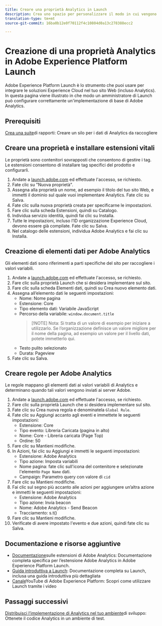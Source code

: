 ```yaml
---
title: Creare una proprietà Analytics in Launch
description: Crea uno spazio per personalizzare il modo in cui vengono raccolti i dati, utilizzando Adobe Experience Platform Launch.
translation-type: tm+mt
source-git-commit: 16ba0b12e0f70112f4c10804d0a13c278388ecc2

---
```



# Creazione di una proprietà Analytics in Adobe Experience Platform Launch

Adobe Experience Platform Launch è lo strumento che puoi usare per integrare le soluzioni Experience Cloud nel tuo sito Web (incluso Analytics). In questa pagina viene illustrato in che modo un amministratore di Launch può configurare correttamente un'implementazione di base di Adobe Analytics.

## Prerequisiti

[Crea una suite](/help/admin/admin-console/create-report-suite.md)di rapporti: Creare un silo per i dati di Analytics da raccogliere

## Creare una proprietà e installare estensioni vitali

Le proprietà sono contenitori sovrapposti che consentono di gestire i tag. Le estensioni consentono di installare tag specifici del prodotto e configurarli.

1. Andate a [launch.adobe.com](https://launch.adobe.com) ed effettuate l'accesso, se richiesto.
1. Fate clic su "Nuova proprietà".
1. Assegna alla proprietà un nome, ad esempio il titolo del tuo sito Web, e immetti il dominio sul quale vuoi implementare Analytics. Fate clic su Salva.
1. Fate clic sulla nuova proprietà creata per specificarne le impostazioni.
1. Fare clic sulla scheda Estensioni, quindi su Catalogo.
1. Individua servizio identità, quindi fai clic su Installa.
1. Tutte le impostazioni, incluso l’ID organizzazione Experience Cloud, devono essere già compilate. Fate clic su Salva.
1. Nel catalogo delle estensioni, individua Adobe Analytics e fai clic su Installa.

## Creazione di elementi dati per Adobe Analytics

Gli elementi dati sono riferimenti a parti specifiche del sito per raccogliere i valori variabili.

1. Andate a [launch.adobe.com](https://launch.adobe.com) ed effettuate l'accesso, se richiesto.
2. Fare clic sulla proprietà Launch che si desidera implementare sul sito.
3. Fare clic sulla scheda Elementi dati, quindi su Crea nuovo elemento dati.
4. Assegna all’elemento dati le seguenti impostazioni:
   * Nome: Nome pagina
   * Estensione: Core
   * Tipo elemento dati: Variabile JavaScript
   * Percorso della variabile: `window.document.title`
      > [!NOTE] Nota: Si tratta di un valore di esempio per iniziare a utilizzarlo. Se l’organizzazione definisce un valore migliore per il nome della pagina, ad esempio un valore per il livello dati, potete immetterlo qui.
   * Testo pulito selezionato
   * Durata: Pageview
5. Fate clic su Salva.

## Creare regole per Adobe Analytics

Le regole mappano gli elementi dati ai valori variabili di Analytics e determinano quando tali valori vengono inviati ai server Adobe.

1. Andate a [launch.adobe.com](https://launch.adobe.com) ed effettuate l'accesso, se richiesto.
1. Fare clic sulla proprietà Launch che si desidera implementare sul sito.
1. Fate clic su Crea nuova regola e denominatela `Global Rule`.
1. Fate clic su Aggiungi accanto agli eventi e immettete le seguenti impostazioni:
   * Estensione: Core
   * Tipo evento: Libreria Caricata (pagina in alto)
   * Nome: Core - Libreria caricata (Page Top)
   * Ordine: 50
1. Fare clic su Mantieni modifiche.
1. In Azioni, fai clic su Aggiungi e immetti le seguenti impostazioni:
   * Estensione: Adobe Analytics
   * Tipo azione: Imposta variabili
   * Nome pagina: fate clic sull'icona del contenitore e selezionate l'elemento `Page Name` dati.
   * Campaign: Parametro query con valore di `cid`
1. Fare clic su Mantieni modifiche.
1. Fai clic sul segno più accanto alle azioni per aggiungere un’altra azione e immetti le seguenti impostazioni:
   * Estensione: Adobe Analytics
   * Tipo azione: Invia beacon
   * Nome: Adobe Analytics - Send Beacon
   * Tracciamento: s.t()
1. Fare clic su Mantieni modifiche.
1. Verificate di avere impostato l'evento e due azioni, quindi fate clic su Salva.

## Documentazione e risorse aggiuntive

* [Documentazione](https://docs.adobelaunch.com/extension-reference/web/adobe-analytics-extension)sulle estensioni di Adobe Analytics: Documentazione completa specifica per l’estensione Adobe Analytics in Adobe Experience Platform Launch.
* [Guida introduttiva a Launch](https://docs.adobelaunch.com/getting-started): Documentazione completa su Launch, inclusa una guida introduttiva più dettagliata
* [Canale](https://www.youtube.com/channel/UCa84ntcvYhPArOBsZIRE2Jw/videos?view=0&shelf_id=0&sort=dd)YouTube di Adobe Experience Platform: Scopri come utilizzare Launch tramite i video

## Passaggi successivi

[Distribuisci l’implementazione di Analytics nel tuo ambiente](deploy-dev.md)di sviluppo: Ottenete il codice Analytics in un ambiente di test.
